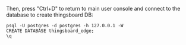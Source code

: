 Then, press "Ctrl+D" to return to main user console and connect to the database to create thingsboard DB:

```text
psql -U postgres -d postgres -h 127.0.0.1 -W
CREATE DATABASE thingsboard_edge;
\q
```
